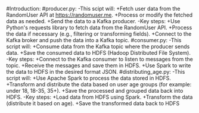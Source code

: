 #Introduction:
#producer.py:
-This scipt will:
     +Fetch user data from the RandomUser API at https://randomuser.me.
     +Process or modify the fetched data as needed.
     +Send the data to a Kafka producer.
-Key steps:
     +Use Python's requests library to fetch data from the RandomUser API.
     +Process the data if necessary (e.g., filtering or transforming fields).
     +Connect to the Kafka broker and push the data into a Kafka topic.
#consumer.py:
-This script will:
      +Consume data from the Kafka topic where the producer sends data.
      +Save the consumed data to HDFS (Hadoop Distributed File System).
-Key steps:
      +Connect to the Kafka consumer to listen to messages from the topic.
      +Receive the messages and save them in HDFS.
      +Use Spark to write the data to HDFS in the desired format JSON.
#distributing_age.py:
-This script will:
      +Use Apache Spark to process the data stored in HDFS.
      +Transform and distribute the data based on user age groups (for example: under 18, 18-35, 35+).
      +Save the processed and grouped data back into HDFS.
-Key steps:
      +Load data from HDFS using Spark.
      +Transform the data (distribute it based on age).
      +Save the transformed data back to HDFS

    
